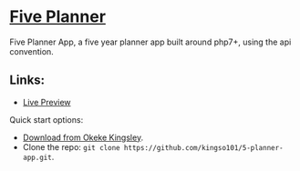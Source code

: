 # [Five Planner](https://fiveplanner.com)
Five Planner App, a five year planner app built around php7+, using the api convention.

## Links:

+ [Live Preview](https://fiveplanner.com)

Quick start options:

- [Download from Okeke Kingsley](https://github.com/kingso101).
- Clone the repo: `git clone https://github.com/kingso101/5-planner-app.git`.

